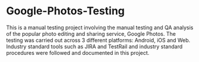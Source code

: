 # Google-Photos-Testing
This is a manual testing project involving the manual testing and QA analysis of the popular photo editing and sharing service, Google Photos. The testing was carried out across 3 different platforms: Android, iOS and Web. Industry standard tools such as JIRA and TestRail and industry standard procedures were followed and documented in this project.
